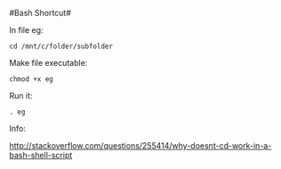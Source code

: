 #Bash Shortcut#

In file eg: 

    cd /mnt/c/folder/subfolder
    
Make file executable:   

    chmod +x eg    
    
Run it:     

    . eg
    
Info:   

http://stackoverflow.com/questions/255414/why-doesnt-cd-work-in-a-bash-shell-script